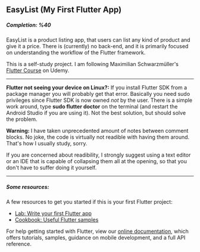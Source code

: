 ## EasyList (My First Flutter App)
##### Completion: %40

EasyList is a product listing app, that users can list any kind of product and give it a price. There is (currently) no back-end, and it is primarily focused on understanding the workflow of the Flutter framework. 

This is a self-study project. I am following Maximilian Schwarzmüller's [Flutter Course](https://www.udemy.com/learn-flutter-dart-to-build-ios-android-apps/) on Udemy.

---
**Flutter not seeing your device on Linux?:** If you install Flutter SDK from a package manager you will probably get that error. Basically you need sudo privileges since Flutter SDK is now owned *not* by the user. There is a simple work around, type **sudo flutter doctor** on the terminal (and restart the Android Studio if you are using it). Not the best solution, but should solve the problem.  

**Warning:** I have taken unprecedented amount of notes between comment blocks. No joke, the code is virtually not readible with having them around. That's how I usually study, sorry. 

If you are concerned about readibility, I strongly suggest using a text editor or an IDE that is capable of collapsing them all at the opening, so that you don't have to suffer doing it yourself. 

---
##### Some resources: 
A few resources to get you started if this is your first Flutter project:
- [Lab: Write your first Flutter app](https://flutter.io/docs/get-started/codelab)
- [Cookbook: Useful Flutter samples](https://flutter.io/docs/cookbook)

For help getting started with Flutter, view our 
[online documentation](https://flutter.io/docs), which offers tutorials, 
samples, guidance on mobile development, and a full API reference.
